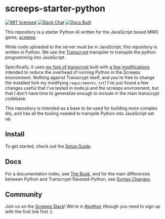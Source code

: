 screeps-starter-python
======================

[![MIT licensed][mit-badge]][mit-url]
[![Slack Chat][slack-badge]][slack-url]
[![Docs Built][docs-badge]][docs-url]

This repository is a starter Python AI written for the JavaScript based MMO
game, [screeps](https://screeps.com).


While code uploaded to the server must be in JavaScript, this repository is
written in Python. We use the [Transcrypt](https://github.com/QQuick/Transcrypt)
transpiler to transpile the python programming into JavaScript.

Specifically, it uses [my fork of
transcrypt](https://github.com/daboross/Transcrypt) built with [a few
modifications](https://github.com/daboross/Transcrypt/commits/screeps-safe-modifications)
intended to reduce the overhead of running Python in the Screeps
environment. Nothing against Transcrypt itself, and you're free to change the
installed fork my modifying `requirements.txt`! I've just found a few changes
useful that I've tested in node.js and the screeps environment, but that I don't
have time to generalize enough to include in the main transcrypt codebase.

This repository is intended as a base to be used for building more complex AIs,
and has all the tooling needed to transpile Python into JavaScript set up.

## Install

To get started, check out the [Setup
Guide](https://daboross.gitbook.io/screeps-starter-python/logistics/setup).

## Docs

For a documentation index, see [The
Book](https://daboross.gitbooks.io/screeps-starter-python/), and for the
main differences between Python and Transcrypt-flavored-Python, see [Syntax
Changes](https://daboross.gitbooks.io/screeps-starter-python/syntax-changes/).

## Community

Join us on the [Screeps Slack][slack-url]! We're in
[#python](https://screeps.slack.com/archives/C2FNJBGH0) (though you need to sign
up with the first link first :).

[mit-badge]: https://img.shields.io/badge/license-MIT-blue.svg
[mit-url]: https://github.com/daboross/screeps-starter-python/blob/master/LICENSE
[slack-badge]: https://img.shields.io/badge/chat-slack-2EB67D
[slack-url]: https://chat.screeps.com/

[docs-badge]: https://img.shields.io/badge/docs-built-blue
[docs-url]: https://daboross.gitbook.io/screeps-starter-python/logistics/setup
